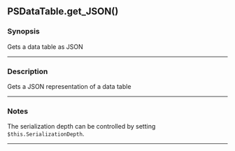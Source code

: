 PSDataTable.get_JSON()
----------------------

### Synopsis
Gets a data table as JSON

---

### Description

Gets a JSON representation of a data table

---

### Notes
The serialization depth can be controlled by setting `$this.SerializationDepth`.

---
